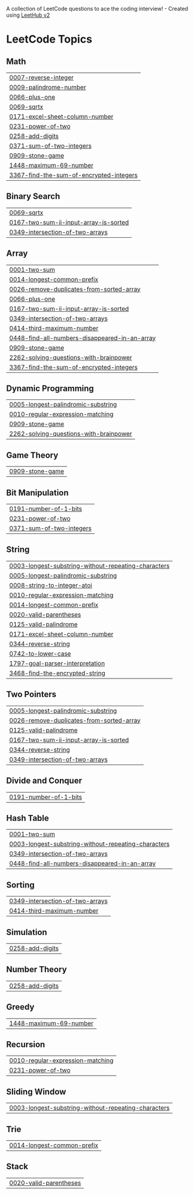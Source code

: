 A collection of LeetCode questions to ace the coding interview! - Created using [LeetHub v2](https://github.com/arunbhardwaj/LeetHub-2.0)
<!---LeetCode Topics Start-->
# LeetCode Topics
## Math
|  |
| ------- |
| [0007-reverse-integer](https://github.com/kaleessiva/leetcode/tree/master/0007-reverse-integer) |
| [0009-palindrome-number](https://github.com/kaleessiva/leetcode/tree/master/0009-palindrome-number) |
| [0066-plus-one](https://github.com/kaleessiva/leetcode/tree/master/0066-plus-one) |
| [0069-sqrtx](https://github.com/kaleessiva/leetcode/tree/master/0069-sqrtx) |
| [0171-excel-sheet-column-number](https://github.com/kaleessiva/leetcode/tree/master/0171-excel-sheet-column-number) |
| [0231-power-of-two](https://github.com/kaleessiva/leetcode/tree/master/0231-power-of-two) |
| [0258-add-digits](https://github.com/kaleessiva/leetcode/tree/master/0258-add-digits) |
| [0371-sum-of-two-integers](https://github.com/kaleessiva/leetcode/tree/master/0371-sum-of-two-integers) |
| [0909-stone-game](https://github.com/kaleessiva/leetcode/tree/master/0909-stone-game) |
| [1448-maximum-69-number](https://github.com/kaleessiva/leetcode/tree/master/1448-maximum-69-number) |
| [3367-find-the-sum-of-encrypted-integers](https://github.com/kaleessiva/leetcode/tree/master/3367-find-the-sum-of-encrypted-integers) |
## Binary Search
|  |
| ------- |
| [0069-sqrtx](https://github.com/kaleessiva/leetcode/tree/master/0069-sqrtx) |
| [0167-two-sum-ii-input-array-is-sorted](https://github.com/kaleessiva/leetcode/tree/master/0167-two-sum-ii-input-array-is-sorted) |
| [0349-intersection-of-two-arrays](https://github.com/kaleessiva/leetcode/tree/master/0349-intersection-of-two-arrays) |
## Array
|  |
| ------- |
| [0001-two-sum](https://github.com/kaleessiva/leetcode/tree/master/0001-two-sum) |
| [0014-longest-common-prefix](https://github.com/kaleessiva/leetcode/tree/master/0014-longest-common-prefix) |
| [0026-remove-duplicates-from-sorted-array](https://github.com/kaleessiva/leetcode/tree/master/0026-remove-duplicates-from-sorted-array) |
| [0066-plus-one](https://github.com/kaleessiva/leetcode/tree/master/0066-plus-one) |
| [0167-two-sum-ii-input-array-is-sorted](https://github.com/kaleessiva/leetcode/tree/master/0167-two-sum-ii-input-array-is-sorted) |
| [0349-intersection-of-two-arrays](https://github.com/kaleessiva/leetcode/tree/master/0349-intersection-of-two-arrays) |
| [0414-third-maximum-number](https://github.com/kaleessiva/leetcode/tree/master/0414-third-maximum-number) |
| [0448-find-all-numbers-disappeared-in-an-array](https://github.com/kaleessiva/leetcode/tree/master/0448-find-all-numbers-disappeared-in-an-array) |
| [0909-stone-game](https://github.com/kaleessiva/leetcode/tree/master/0909-stone-game) |
| [2262-solving-questions-with-brainpower](https://github.com/kaleessiva/leetcode/tree/master/2262-solving-questions-with-brainpower) |
| [3367-find-the-sum-of-encrypted-integers](https://github.com/kaleessiva/leetcode/tree/master/3367-find-the-sum-of-encrypted-integers) |
## Dynamic Programming
|  |
| ------- |
| [0005-longest-palindromic-substring](https://github.com/kaleessiva/leetcode/tree/master/0005-longest-palindromic-substring) |
| [0010-regular-expression-matching](https://github.com/kaleessiva/leetcode/tree/master/0010-regular-expression-matching) |
| [0909-stone-game](https://github.com/kaleessiva/leetcode/tree/master/0909-stone-game) |
| [2262-solving-questions-with-brainpower](https://github.com/kaleessiva/leetcode/tree/master/2262-solving-questions-with-brainpower) |
## Game Theory
|  |
| ------- |
| [0909-stone-game](https://github.com/kaleessiva/leetcode/tree/master/0909-stone-game) |
## Bit Manipulation
|  |
| ------- |
| [0191-number-of-1-bits](https://github.com/kaleessiva/leetcode/tree/master/0191-number-of-1-bits) |
| [0231-power-of-two](https://github.com/kaleessiva/leetcode/tree/master/0231-power-of-two) |
| [0371-sum-of-two-integers](https://github.com/kaleessiva/leetcode/tree/master/0371-sum-of-two-integers) |
## String
|  |
| ------- |
| [0003-longest-substring-without-repeating-characters](https://github.com/kaleessiva/leetcode/tree/master/0003-longest-substring-without-repeating-characters) |
| [0005-longest-palindromic-substring](https://github.com/kaleessiva/leetcode/tree/master/0005-longest-palindromic-substring) |
| [0008-string-to-integer-atoi](https://github.com/kaleessiva/leetcode/tree/master/0008-string-to-integer-atoi) |
| [0010-regular-expression-matching](https://github.com/kaleessiva/leetcode/tree/master/0010-regular-expression-matching) |
| [0014-longest-common-prefix](https://github.com/kaleessiva/leetcode/tree/master/0014-longest-common-prefix) |
| [0020-valid-parentheses](https://github.com/kaleessiva/leetcode/tree/master/0020-valid-parentheses) |
| [0125-valid-palindrome](https://github.com/kaleessiva/leetcode/tree/master/0125-valid-palindrome) |
| [0171-excel-sheet-column-number](https://github.com/kaleessiva/leetcode/tree/master/0171-excel-sheet-column-number) |
| [0344-reverse-string](https://github.com/kaleessiva/leetcode/tree/master/0344-reverse-string) |
| [0742-to-lower-case](https://github.com/kaleessiva/leetcode/tree/master/0742-to-lower-case) |
| [1797-goal-parser-interpretation](https://github.com/kaleessiva/leetcode/tree/master/1797-goal-parser-interpretation) |
| [3468-find-the-encrypted-string](https://github.com/kaleessiva/leetcode/tree/master/3468-find-the-encrypted-string) |
## Two Pointers
|  |
| ------- |
| [0005-longest-palindromic-substring](https://github.com/kaleessiva/leetcode/tree/master/0005-longest-palindromic-substring) |
| [0026-remove-duplicates-from-sorted-array](https://github.com/kaleessiva/leetcode/tree/master/0026-remove-duplicates-from-sorted-array) |
| [0125-valid-palindrome](https://github.com/kaleessiva/leetcode/tree/master/0125-valid-palindrome) |
| [0167-two-sum-ii-input-array-is-sorted](https://github.com/kaleessiva/leetcode/tree/master/0167-two-sum-ii-input-array-is-sorted) |
| [0344-reverse-string](https://github.com/kaleessiva/leetcode/tree/master/0344-reverse-string) |
| [0349-intersection-of-two-arrays](https://github.com/kaleessiva/leetcode/tree/master/0349-intersection-of-two-arrays) |
## Divide and Conquer
|  |
| ------- |
| [0191-number-of-1-bits](https://github.com/kaleessiva/leetcode/tree/master/0191-number-of-1-bits) |
## Hash Table
|  |
| ------- |
| [0001-two-sum](https://github.com/kaleessiva/leetcode/tree/master/0001-two-sum) |
| [0003-longest-substring-without-repeating-characters](https://github.com/kaleessiva/leetcode/tree/master/0003-longest-substring-without-repeating-characters) |
| [0349-intersection-of-two-arrays](https://github.com/kaleessiva/leetcode/tree/master/0349-intersection-of-two-arrays) |
| [0448-find-all-numbers-disappeared-in-an-array](https://github.com/kaleessiva/leetcode/tree/master/0448-find-all-numbers-disappeared-in-an-array) |
## Sorting
|  |
| ------- |
| [0349-intersection-of-two-arrays](https://github.com/kaleessiva/leetcode/tree/master/0349-intersection-of-two-arrays) |
| [0414-third-maximum-number](https://github.com/kaleessiva/leetcode/tree/master/0414-third-maximum-number) |
## Simulation
|  |
| ------- |
| [0258-add-digits](https://github.com/kaleessiva/leetcode/tree/master/0258-add-digits) |
## Number Theory
|  |
| ------- |
| [0258-add-digits](https://github.com/kaleessiva/leetcode/tree/master/0258-add-digits) |
## Greedy
|  |
| ------- |
| [1448-maximum-69-number](https://github.com/kaleessiva/leetcode/tree/master/1448-maximum-69-number) |
## Recursion
|  |
| ------- |
| [0010-regular-expression-matching](https://github.com/kaleessiva/leetcode/tree/master/0010-regular-expression-matching) |
| [0231-power-of-two](https://github.com/kaleessiva/leetcode/tree/master/0231-power-of-two) |
## Sliding Window
|  |
| ------- |
| [0003-longest-substring-without-repeating-characters](https://github.com/kaleessiva/leetcode/tree/master/0003-longest-substring-without-repeating-characters) |
## Trie
|  |
| ------- |
| [0014-longest-common-prefix](https://github.com/kaleessiva/leetcode/tree/master/0014-longest-common-prefix) |
## Stack
|  |
| ------- |
| [0020-valid-parentheses](https://github.com/kaleessiva/leetcode/tree/master/0020-valid-parentheses) |
<!---LeetCode Topics End-->